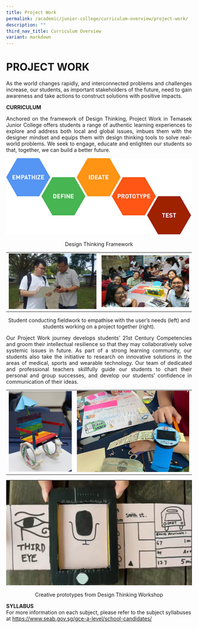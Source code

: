 ```yaml
---
title: Project Work
permalink: /academic/junior-college/curriculum-overview/project-work/
description: ""
third_nav_title: Curriculum Overview
variant: markdown
---
```

# PROJECT WORK

<p style="text-align: justify;">As the world changes rapidly, and interconnected problems and challenges increase, our students, as important stakeholders of the future, need to gain awareness and take actions to construct solutions with positive impacts.</p>

**CURRICULUM**

<p style="text-align: justify;">Anchored on the framework of Design Thinking, Project Work in Temasek Junior College offers students a range of authentic learning experiences to explore and address both local and global issues, imbues them with the designer mindset and equips them with design thinking tools to solve real-world problems. We seek to engage, educate and enlighten our students so that, together, we can build a better future.</p>

![](/images/Academic/Curriculum%20Overview/Project%20Work/PW%201.jpg)

<center>Design Thinking Framework</center>

|   |   |
|:-:|:-:|
| ![](/images/Academic/Curriculum%20Overview/Project%20Work/PW%202.jpg)  |  ![](/images/Academic/Curriculum%20Overview/Project%20Work/PW%203.jpg)  |

<center>Student conducting fieldwork to empathise with the user’s needs (left) and students working on a project together (right).</center>


<p style="text-align: justify;">Our Project Work journey develops students’ 21st Century Competencies and groom their intellectual resilience so that they may collaboratively solve systemic issues in future. As part of a strong learning community, our students also take the initiative to research on innovative solutions in the areas of medical, sports and wearable technology. Our team of dedicated and professional teachers skillfully guide our students to chart their personal and group successes, and develop our students’ confidence in communication of their ideas.</p>

|   |   |
|:-:|:-:|
| ![](/images/Academic/Curriculum%20Overview/Project%20Work/PW%204.jpg)  |  ![](/images/Academic/Curriculum%20Overview/Project%20Work/PW%205.jpg)  |

 ![](/images/Academic/Curriculum%20Overview/Project%20Work/PW%206.jpg) 

<center>Creative prototypes from Design Thinking Workshop</center>


**SYLLABUS**    
For more information on each subject, please refer to the subject syllabuses at <a href="https://www.seab.gov.sg/gce-a-level/school-candidates/" target="_blank">https://www.seab.gov.sg/gce-a-level/school-candidates/</a>